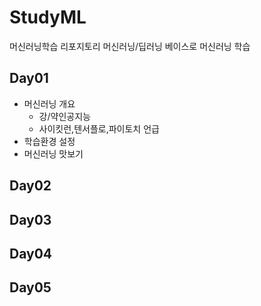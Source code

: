 # StudyML
머신러닝학습 리포지토리
머신러닝/딥러닝 베이스로 머신러닝 학습

## Day01
  - 머신러닝 개요
    - 강/약인공지능
    - 사이킷런,텐서플로,파이토치 언급
  - 학습환경 설정
  - 머신러닝 맛보기
  

## Day02

## Day03

## Day04

## Day05

